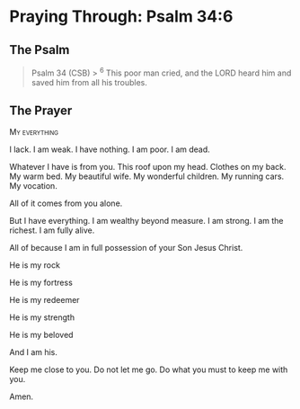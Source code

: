 # Praying Through: Psalm 34:6

## The Psalm

>Psalm 34 (CSB)  >
><sup>6</sup> This poor man cried, and the LORD heard him and saved him from all his troubles. 

## The Prayer

<div style="font-variant: small-caps;">
My everything 
</div>


I lack.
  I am weak.
  I have nothing.
  I am poor.
   I am dead.

Whatever I have is from you.
  This roof upon my head.
  Clothes on my back.
  My warm bed.
  My beautiful wife.
  My wonderful children.
  My running cars.
  My vocation.

All of it comes from you alone.

But I have everything.
  I am wealthy beyond measure.
  I am strong.
  I am the richest.
  I am fully alive.

All of because I am in full possession of your Son Jesus Christ.

He is my rock

He is my fortress

He is my redeemer

He is my strength

He is my beloved

And I am his.

Keep me close to you.
  Do not let me go.
  Do what you must
  to keep me with you.

Amen.
